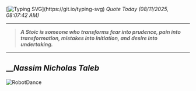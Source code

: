 [![Typing SVG](https://readme-typing-svg.herokuapp.com?font=Press+Start+2P&color=C2F784&size=35&width=900&height=100&lines=Hello+World%2C+I'm+Hung+!)](https://git.io/typing-svg) 
_Quote Today (08/11/2025, 08:07:42 AM)_
___
>**_A Stoic is someone who transforms fear into prudence, pain into transformation, mistakes into initiation, and desire into undertaking._**
___

## __**_Nassim Nicholas Taleb_**

![RobotDance](src/assets/images/robot-dancing-dribble.gif?style=center)
